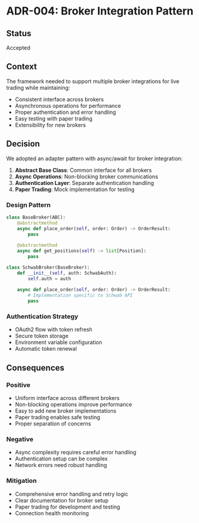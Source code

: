 # ADR-004: Broker Integration Pattern

## Status
Accepted

## Context
The framework needed to support multiple broker integrations for live trading while maintaining:
- Consistent interface across brokers
- Asynchronous operations for performance
- Proper authentication and error handling
- Easy testing with paper trading
- Extensibility for new brokers

## Decision
We adopted an adapter pattern with async/await for broker integration:

1. **Abstract Base Class**: Common interface for all brokers
2. **Async Operations**: Non-blocking broker communications
3. **Authentication Layer**: Separate authentication handling
4. **Paper Trading**: Mock implementation for testing

### Design Pattern
```python
class BaseBroker(ABC):
    @abstractmethod
    async def place_order(self, order: Order) -> OrderResult:
        pass
    
    @abstractmethod
    async def get_positions(self) -> list[Position]:
        pass

class SchwabBroker(BaseBroker):
    def __init__(self, auth: SchwabAuth):
        self.auth = auth
    
    async def place_order(self, order: Order) -> OrderResult:
        # Implementation specific to Schwab API
        pass
```

### Authentication Strategy
- OAuth2 flow with token refresh
- Secure token storage
- Environment variable configuration
- Automatic token renewal

## Consequences

### Positive
- Uniform interface across different brokers
- Non-blocking operations improve performance
- Easy to add new broker implementations
- Paper trading enables safe testing
- Proper separation of concerns

### Negative
- Async complexity requires careful error handling
- Authentication setup can be complex
- Network errors need robust handling

### Mitigation
- Comprehensive error handling and retry logic
- Clear documentation for broker setup
- Paper trading for development and testing
- Connection health monitoring